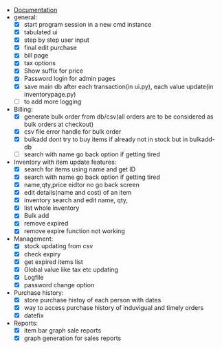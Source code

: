 * [Documentation](./README.md)
* general:
	- [x] start program session in a new cmd instance
	- [x] tabulated ui
	- [x] step by step user input
	- [x] final edit purchase
	- [x] bill page
	- [x] tax options
	- [x] Show suffix for price
	- [x] Password login for admin pages
	- [x] save main db after each transaction(in ui.py), each value update(in inventorypage.py)
	- [ ] to add more logging
* Billing:
	- [x] generate bulk order from db/csv(all orders are to be considered as bulk orders at checkout)
	- [x] csv file error handle for bulk order
	- [x] bulkadd dont try to buy items if already not in stock but in bulkadd-db
	- [ ] search with name go back option if getting tired
* Inventory with item update features:
	- [x] search for items using name and get ID
	- [x] search with name go back option if getting tired
	- [x] name,qty,price eidtor no go back screen
	- [x] edit details(name and cost) of an item
	- [x] inventory search and edit name, qty,
	- [x] list whole inventory
	- [x] Bulk add
	- [x] remove expired
	- [x] remove expire function not working
* Management:
	- [x] stock updating from csv
	- [x] check expiry
	- [x] get expired items list
	- [x] Global value like tax etc updating
	- [x] Logfile
	- [x] password change option
* Purchase history:
	- [x] store purchase histoy of each person with dates
	- [x] way to access purchase history of induvigual and timely orders
	- [x] datefix
* Reports:
	- [x] item bar graph sale reports
	- [x] graph generation for sales reports
